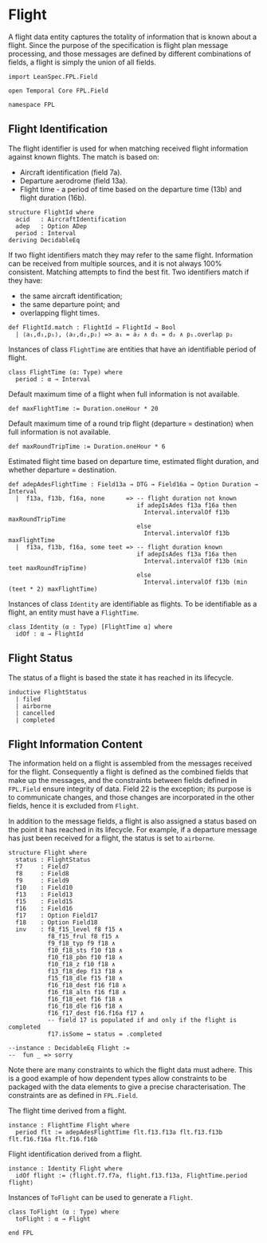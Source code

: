 # Flight

A flight data entity captures the totality of information that is known about a flight.
Since the purpose of the specification is flight plan message processing, and those messages
are defined by different combinations of fields, a flight is simply the union of all fields.

```lean
import LeanSpec.FPL.Field

open Temporal Core FPL.Field

namespace FPL
```

## Flight Identification

The flight identifier is used for when matching received flight information against known flights. The match is based on:

- Aircraft identification (field 7a).
- Departure aerodrome (field 13a).
- Flight time - a period of time based on the departure time (13b) and flight duration (16b).

```lean
structure FlightId where
  acid   : AircraftIdentification
  adep   : Option ADep
  period : Interval
deriving DecidableEq
```

If two flight identifiers match they may refer to the same flight. Information can be received from
multiple sources, and it is not always 100% consistent. Matching attempts to find the best fit.
Two identifiers match if they have:

- the same aircraft identification;
- the same departure point; and
- overlapping flight times.

```lean
def FlightId.match : FlightId → FlightId → Bool
  | ⟨a₁,d₁,p₁⟩, ⟨a₂,d₂,p₂⟩ => a₁ = a₂ ∧ d₁ = d₂ ∧ p₁.overlap p₂
```

Instances of class `FlightTime` are entities that have an identifiable period of flight.

```lean
class FlightTime (α: Type) where
  period : α → Interval
```

Default maximum time of a flight when full information is not available.

```lean
def maxFlightTime := Duration.oneHour * 20
```

Default maximum time of a round trip flight (departure = destination) when full information
is not available.

```lean
def maxRoundTripTime := Duration.oneHour * 6
```

Estimated flight time based on departure time, estimated flight duration, and whether
departure = destination.

```lean
def adepAdesFlightTime : Field13a → DTG → Field16a → Option Duration → Interval
  |  f13a, f13b, f16a, none      => -- flight duration not known
                                    if adepIsAdes f13a f16a then
                                      Interval.intervalOf f13b maxRoundTripTime
                                    else
                                      Interval.intervalOf f13b maxFlightTime
  |  f13a, f13b, f16a, some teet => -- flight duration known
                                    if adepIsAdes f13a f16a then
                                      Interval.intervalOf f13b (min teet maxRoundTripTime)
                                    else
                                      Interval.intervalOf f13b (min (teet * 2) maxFlightTime)
```

Instances of class `Identity` are identifiable as flights.
To be identifiable as a flight, an entity must have a `FlightTime`.

```lean
class Identity (α : Type) [FlightTime α] where
  idOf : α → FlightId
```

## Flight Status

The status of a flight is based the state it has reached in its lifecycle.

```lean
inductive FlightStatus
  | filed
  | airborne
  | cancelled
  | completed
```

## Flight Information Content

The information held on a flight is assembled from the messages received for the flight.
Consequently a flight is defined as the combined fields that make up the messages, and
the constraints between fields defined in `FPL.Field` ensure integrity of data.
Field 22 is the exception; its purpose is to communicate changes, and those changes are
incorporated in the other fields, hence it is excluded from `Flight`.

In addition to the message fields, a flight is also assigned a status based on the point it has reached
in its lifecycle. For example, if a departure message has just been received for a flight, the status is
set to `airborne`.

```lean
structure Flight where
  status : FlightStatus
  f7     : Field7
  f8     : Field8
  f9     : Field9
  f10    : Field10
  f13    : Field13
  f15    : Field15
  f16    : Field16
  f17    : Option Field17
  f18    : Option Field18
  inv    : f8_f15_level f8 f15 ∧
           f8_f15_frul f8 f15 ∧
           f9_f18_typ f9 f18 ∧
           f10_f18_sts f10 f18 ∧
           f10_f18_pbn f10 f18 ∧
           f10_f18_z f10 f18 ∧
           f13_f18_dep f13 f18 ∧
           f15_f18_dle f15 f18 ∧
           f16_f18_dest f16 f18 ∧
           f16_f18_altn f16 f18 ∧
           f16_f18_eet f16 f18 ∧
           f16_f18_dle f16 f18 ∧
           f16_f17_dest f16.f16a f17 ∧
           -- field 17 is populated if and only if the flight is completed
           f17.isSome ↔ status = .completed

--instance : DecidableEq Flight :=
--  fun _ => sorry
```

Note there are many constraints to which the flight data must adhere. This is a good example
of how dependent types allow constraints to be packaged with the data elements to give
a precise characterisation. The constraints are as defined in `FPL.Field`.

The flight time derived from a flight.

```lean
instance : FlightTime Flight where
  period flt := adepAdesFlightTime flt.f13.f13a flt.f13.f13b flt.f16.f16a flt.f16.f16b
```

Flight identification derived from a flight.

```lean
instance : Identity Flight where
  idOf flight := ⟨flight.f7.f7a, flight.f13.f13a, FlightTime.period flight⟩
```

Instances of `ToFlight` can be used to generate a `Flight`.

```lean
class ToFlight (α : Type) where
  toFlight : α → Flight

end FPL
```
